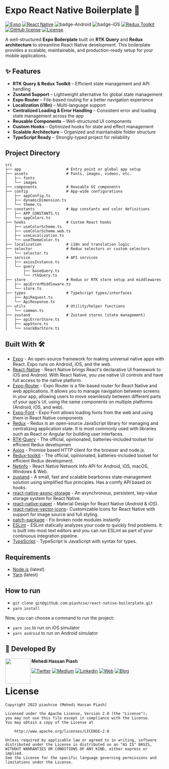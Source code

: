 # Expo React Native Boilerplate 🚀 

[![Expo](https://img.shields.io/badge/Expo-53.0.19-blue.svg?logo=expo)](https://expo.dev/)
[![React Native](https://img.shields.io/badge/React%20Native-v0.79.5-green.svg)](https://facebook.github.io/react-native/)
![badge-Android](https://img.shields.io/badge/Platform-Android-brightgreen)
![badge-iOS](https://img.shields.io/badge/Platform-iOS-lightgray)
[![Redux Toolkit](https://img.shields.io/badge/Redux%20Toolkit-2.6.0-764ABC?logo=redux)](https://redux-toolkit.js.org/)
[![GitHub license](https://img.shields.io/badge/license-Apache%20License%202.0-blue.svg?style=flat)](https://www.apache.org/licenses/LICENSE-2.0)
<a href="https://github.com/piashcse"><img alt="License" src="https://img.shields.io/static/v1?label=GitHub&message=piashcse&color=C51162"/></a> 

A well-structured **Expo Boilerplate** built on **RTK Query** and **Redux architecture** to streamline React Native development. This boilerplate provides a scalable, maintainable, and production-ready setup for your mobile applications.  

## ✨ Features  

- **RTK Query & Redux Toolkit** – Efficient state management and API handling  
- **Zustand Support** – Lightweight alternative for global state management  
- **Expo Router** – File-based routing for a better navigation experience
- **Localization (i18n)** – Multi-language support
- **Centralized Loading & Error Handling** – Consistent error and loading state management across the app  
- **Reusable Components** – Well-structured UI components  
- **Custom Hooks** – Optimized hooks for state and effect management 
- **Scalable Architecture** – Organized and maintainable folder structure
- **TypeScript Ready** – Strongly-typed project for reliability 


## Project Directory

```
src
├── app                    # Entry point or global app setup
├── assets                 # Fonts, images, videos, etc.
│   ├── fonts
│   └── images
├── components             # Reusable UI components
├── config                 # App-wide configurations
│   ├── appConfig.ts
│   ├── dynamicDimension.ts
│   └── theme.ts
├── constants              # App constants and color definitions
│   ├── APP_CONSTANTS.ts
│   └── appColors.ts
├── hooks                  # Custom React hooks
│   ├── useColorScheme.ts
│   ├── useColorScheme.web.ts
│   ├── useLocalization.ts
│   └── useThemeColor.ts
├── localization           # i18n and translation logic
├── selector               # Redux selectors or custom selectors
│   └── selector.ts
├── service                # API services
│   ├── axiosInstance.ts
│   └── query
│       ├── baseQuery.ts
│       └── rtkQuery.ts
├── store                  # Redux or RTK store setup and middlewares
│   ├── apiErrorMiddleware.ts
│   └── store.ts
├── types                  # TypeScript types/interfaces
│   ├── ApiRequest.ts
│   └── ApiResponse.ts
├── utils                  # Utility/helper functions
│   └── common.ts
├── zustand                # Zustand stores (state management)
│   ├── apiErrorStore.ts
│   ├── appStore.ts
│   └── snackBarStore.ts
```

## Built With 🛠

- [Expo](https://github.com/expo/expo) - An open-source framework for making universal native apps with React. Expo runs on Android, iOS, and the web.
- [React-Native](https://reactnative.dev/) - React Native brings React's declarative UI framework to iOS and Android. With React Native, you use native UI controls and have full access to the native platform.
- [Expo-Router](https://docs.expo.dev/router/introduction/) - Expo Router is a file-based router for React Native and web applications. It allows you to manage navigation between screens in your app, allowing users to move seamlessly between different parts of your app's UI, using the same components on multiple platforms (Android, iOS, and web).
- [Expo-Font](https://docs.expo.dev/versions/latest/sdk/font/) - Expo Font allows loading fonts from the web and using them in React Native components
- [Redux](https://redux.js.org/) - Redux is an open-source JavaScript library for managing and centralizing application state. It is most commonly used with libraries such as React or Angular for building user interfaces.
- [RTK-Query](https://redux-toolkit.js.org/) - The official, opinionated, batteries-included toolset for efficient Redux developmen
- [Axios](https://github.com/axios/axios) - Promise based HTTP client for the browser and node.js.
- [Redux-toolkit](https://redux-toolkit.js.org/) - The official, opinionated, batteries-included toolset for efficient Redux development.
- [Netinfo](https://github.com/react-native-netinfo/react-native-netinfo) - React Native Network Info API for Android, iOS, macOS, Windows & Web.
- [zustand](https://github.com/pmndrs/zustand) - A small, fast and scalable bearbones state-management solution using simplified flux principles. Has a comfy API based on hooks.
- [react-native-async-storage](https://github.com/react-native-async-storage/async-storage#readme) - An asynchronous, persistent, key-value storage system for React Native.
- [react-native-paper](https://github.com/callstack/react-native-paper) - Material Design for React Native (Android & iOS).
- [react-native-vector-icons](https://github.com/oblador/react-native-vector-icons)- Customizable Icons for React Native with support for image source and full styling.
- [patch-package](https://github.com/ds300/patch-package) - Fix broken node modules instantly
- [ESLint](https://eslint.org/) - ESLint statically analyzes your code to quickly find problems. It is built into most text editors and you can run ESLint as part of your continuous integration pipeline.
- [TypeScript](https://www.typescriptlang.org/) - TypeScript is JavaScript with syntax for types.
## Requirements

- [Node.js](https://nodejs.org/) (latest)
- [Yarn](https://yarnpkg.com/) (latest)

## How to run

- `git clone git@github.com:piashcse/react-native-boilerplate.git`
- `yarn install`

Now, you can choose a command to run the project:

- `yarn ios` to run on iOS simulator
- `yarn android` to run on Android simulator

## 👨 Developed By

<a href="https://twitter.com/piashcse" target="_blank">
  <img src="https://avatars.githubusercontent.com/piashcse" width="80" align="left">
</a>

**Mehedi Hassan Piash**

[![Twitter](https://img.shields.io/badge/-Twitter-1DA1F2?logo=x&logoColor=white&style=for-the-badge)](https://twitter.com/piashcse)
[![Medium](https://img.shields.io/badge/-Medium-00AB6C?logo=medium&logoColor=white&style=for-the-badge)](https://medium.com/@piashcse)
[![Linkedin](https://img.shields.io/badge/-LinkedIn-0077B5?logo=linkedin&logoColor=white&style=for-the-badge)](https://www.linkedin.com/in/piashcse/)
[![Web](https://img.shields.io/badge/-Web-0073E6?logo=appveyor&logoColor=white&style=for-the-badge)](https://piashcse.github.io/)
[![Blog](https://img.shields.io/badge/-Blog-0077B5?logo=readme&logoColor=white&style=for-the-badge)](https://piashcse.blogspot.com)

# License

```
Copyright 2023 piashcse (Mehedi Hassan Piash)

Licensed under the Apache License, Version 2.0 (the "License");
you may not use this file except in compliance with the License.
You may obtain a copy of the License at

    http://www.apache.org/licenses/LICENSE-2.0

Unless required by applicable law or agreed to in writing, software
distributed under the License is distributed on an "AS IS" BASIS,
WITHOUT WARRANTIES OR CONDITIONS OF ANY KIND, either express or implied.
See the License for the specific language governing permissions and
limitations under the License.
```
